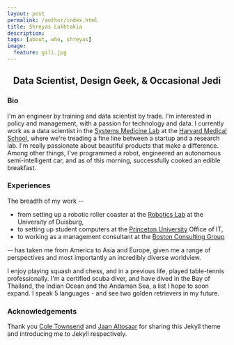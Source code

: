 ```yaml
---
layout: post
permalink: /author/index.html
title: Shreyas Lakhtakia
description: 
tags: [about, who, shreyas]
image:
  feature: gili.jpg
---
```


## <center>Data Scientist, Design Geek, & Occasional Jedi</center>

### Bio
I'm an engineer by training and data scientist by trade. I'm interested in policy and management, with a passion for technology and data. I currently work as a data scientist in the [Systems Medicine Lab](http://www.labsysmed.org) at the [Harvard Medical School](http://www.hms.harvard.edu), where we're treading a fine line between a startup and a research lab. I'm really passionate about beautiful products that make a difference. Among other things, I've programmed a robot, engineered an autonomous semi-intelligent car, and as of this morning, successfully cooked an edible breakfast.

### Experiences
The breadth of my work -- 

* from setting up a robotic roller coaster at the [Robotics Lab](https://www.uni-due.de/mechanikb/forschung/projekte.php) at the University of Duisburg, 
* to setting up student computers at the [Princeton University](http://www.princeton.edu) Office of IT, 
* to working as a management consultant at the [Boston Consulting Group](https://www.bcg.com/)

-- has taken me from America to Asia and Europe, given me a range of perspectives and most importantly an incredibly diverse worldview.

I enjoy playing squash and chess, and in a previous life, played table-tennis professionally. I'm a certified scuba diver, and have dived in the Bay of Thailand, the Indian Ocean and the Andaman Sea, a list I hope to soon expand. I speak 5 languages - and see two golden retrievers in my future. 

### Acknowledgements
Thank you [Cole Townsend](http://twnsnd.co/) and [Jaan Altosaar](https://jaan.io/about/) for sharing this Jekyll theme and introducing me to Jekyll respectively.